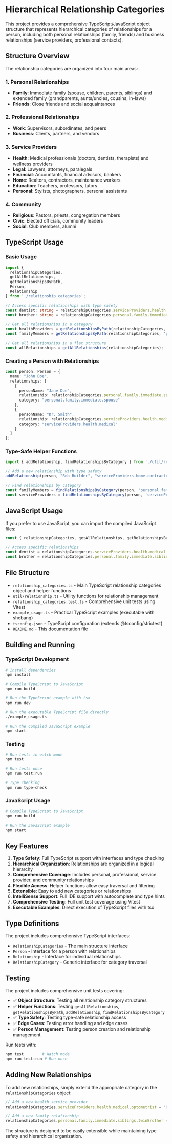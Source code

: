 # Hierarchical Relationship Categories

This project provides a comprehensive TypeScript/JavaScript object structure that represents hierarchical categories of relationships for a person, including both personal relationships (family, friends) and business relationships (service providers, professional contacts).

## Structure Overview

The relationship categories are organized into four main areas:

### 1. Personal Relationships
- **Family**: Immediate family (spouse, children, parents, siblings) and extended family (grandparents, aunts/uncles, cousins, in-laws)
- **Friends**: Close friends and social acquaintances

### 2. Professional Relationships
- **Work**: Supervisors, subordinates, and peers
- **Business**: Clients, partners, and vendors

### 3. Service Providers
- **Health**: Medical professionals (doctors, dentists, therapists) and wellness providers
- **Legal**: Lawyers, attorneys, paralegals
- **Financial**: Accountants, financial advisors, bankers
- **Home**: Realtors, contractors, maintenance workers
- **Education**: Teachers, professors, tutors
- **Personal**: Stylists, photographers, personal assistants

### 4. Community
- **Religious**: Pastors, priests, congregation members
- **Civic**: Elected officials, community leaders
- **Social**: Club members, alumni

## TypeScript Usage

### Basic Usage

```typescript
import { 
  relationshipCategories, 
  getAllRelationships, 
  getRelationshipsByPath,
  Person,
  Relationship
} from './relationship_categories';

// Access specific relationships with type safety
const dentist: string = relationshipCategories.serviceProviders.health.medical.dentist;
const brother: string = relationshipCategories.personal.family.immediate.siblings.brother;

// Get all relationships in a category
const healthProviders = getRelationshipsByPath(relationshipCategories, 'serviceProviders.health');
const familyMembers = getRelationshipsByPath(relationshipCategories, 'personal.family');

// Get all relationships in a flat structure
const allRelationships = getAllRelationships(relationshipCategories);
```

### Creating a Person with Relationships

```typescript
const person: Person = {
  name: "John Doe",
  relationships: [
    {
      personName: "Jane Doe",
      relationship: relationshipCategories.personal.family.immediate.spouse.wife,
      category: "personal.family.immediate.spouse"
    },
    {
      personName: "Dr. Smith",
      relationship: relationshipCategories.serviceProviders.health.medical.dentist,
      category: "serviceProviders.health.medical"
    }
  ]
};
```

### Type-Safe Helper Functions

```typescript
import { addRelationship, findRelationshipsByCategory } from './util/relationship';

// Add a new relationship with type safety
addRelationship(person, "Bob Builder", "serviceProviders.home.contractor", "serviceProviders.home");

// Find relationships by category
const familyMembers = findRelationshipsByCategory(person, 'personal.family');
const serviceProviders = findRelationshipsByCategory(person, 'serviceProviders');
```

## JavaScript Usage

If you prefer to use JavaScript, you can import the compiled JavaScript files:

```javascript
const { relationshipCategories, getAllRelationships, getRelationshipsByPath } = require('./dist/relationship_categories.js');

// Access specific relationships
const dentist = relationshipCategories.serviceProviders.health.medical.dentist;
const brother = relationshipCategories.personal.family.immediate.siblings.brother;
```

## File Structure

- `relationship_categories.ts` - Main TypeScript relationship categories object and helper functions
- `util/relationship.ts` - Utility functions for relationship management
- `relationship_categories.test.ts` - Comprehensive unit tests using Vitest
- `example_usage.ts` - Practical TypeScript examples (executable with shebang)
- `tsconfig.json` - TypeScript configuration (extends @tsconfig/strictest)
- `README.md` - This documentation file

## Building and Running

### TypeScript Development

```bash
# Install dependencies
npm install

# Compile TypeScript to JavaScript
npm run build

# Run the TypeScript example with tsx
npm run dev

# Run the executable TypeScript file directly
./example_usage.ts

# Run the compiled JavaScript example
npm start
```

### Testing

```bash
# Run tests in watch mode
npm test

# Run tests once
npm run test:run

# Type checking
npm run type-check
```

### JavaScript Usage

```bash
# Compile TypeScript to JavaScript
npm run build

# Run the JavaScript example
npm start
```

## Key Features

1. **Type Safety**: Full TypeScript support with interfaces and type checking
2. **Hierarchical Organization**: Relationships are organized in a logical hierarchy
3. **Comprehensive Coverage**: Includes personal, professional, service provider, and community relationships
4. **Flexible Access**: Helper functions allow easy traversal and filtering
5. **Extensible**: Easy to add new categories or relationships
6. **IntelliSense Support**: Full IDE support with autocomplete and type hints
7. **Comprehensive Testing**: Full unit test coverage using Vitest
8. **Executable Examples**: Direct execution of TypeScript files with tsx

## Type Definitions

The project includes comprehensive TypeScript interfaces:

- `RelationshipCategories` - The main structure interface
- `Person` - Interface for a person with relationships
- `Relationship` - Interface for individual relationships
- `RelationshipCategory` - Generic interface for category traversal

## Testing

The project includes comprehensive unit tests covering:

- ✅ **Object Structure**: Testing all relationship category structures
- ✅ **Helper Functions**: Testing `getAllRelationships`, `getRelationshipsByPath`, `addRelationship`, `findRelationshipsByCategory`
- ✅ **Type Safety**: Testing type-safe relationship access
- ✅ **Edge Cases**: Testing error handling and edge cases
- ✅ **Person Management**: Testing person creation and relationship management

Run tests with:
```bash
npm test        # Watch mode
npm run test:run # Run once
```

## Adding New Relationships

To add new relationships, simply extend the appropriate category in the `relationshipCategories` object:

```typescript
// Add a new health service provider
relationshipCategories.serviceProviders.health.medical.optometrist = "Optometrist";

// Add a new family relationship
relationshipCategories.personal.family.immediate.siblings.twinBrother = "Twin Brother";
```

The structure is designed to be easily extensible while maintaining type safety and hierarchical organization. 

